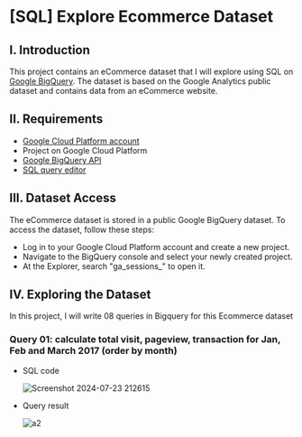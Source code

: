 # [SQL] Explore Ecommerce Dataset
## I. Introduction
This project contains an eCommerce dataset that I will explore using SQL on [Google BigQuery](https://cloud.google.com/bigquery). The dataset is based on the Google Analytics public dataset and contains data from an eCommerce website.
## II. Requirements
- [Google Cloud Platform account](https://cloud.google.com/?hl=en)
- Project on Google Cloud Platform
- [Google BigQuery API](https://cloud.google.com/bigquery/docs/enable-transfer-service#:~:text=Enable%20the%20BigQuery%20Data%20Transfer%20Service,-Before%20you%20can&text=Open%20the%20BigQuery%20Data%20Transfer,Click%20the%20ENABLE%20button.)
- [SQL query editor](https://cloud.google.com/bigquery)
## III. Dataset Access
The eCommerce dataset is stored in a public Google BigQuery dataset. To access the dataset, follow these steps:
- Log in to your Google Cloud Platform account and create a new project.
- Navigate to the BigQuery console and select your newly created project.
- At the Explorer, search "ga_sessions_" to open it.
## IV. Exploring the Dataset
In this project, I will write 08 queries in Bigquery for this Ecommerce dataset

### Query 01: calculate total visit, pageview, transaction for Jan, Feb and March 2017 (order by month)
- SQL code
  
  ![Screenshot 2024-07-23 212615](https://github.com/user-attachments/assets/ee988f8c-b087-4025-9586-20d987040c3a)
- Query result
  
  ![a2](https://github.com/user-attachments/assets/9a5ab603-1dc4-42f8-bebc-989decf2c045)

